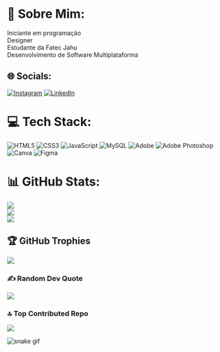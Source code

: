 # 💫 Sobre Mim:
Iniciante em programação<br>Designer<br>Estudante da Fatec Jahu<br>Desenvolvimento de Software Multiplataforma


## 🌐 Socials:
[![Instagram](https://img.shields.io/badge/Instagram-%23E4405F.svg?logo=Instagram&logoColor=white)](https://instagram.com/bonatileandro) [![LinkedIn](https://img.shields.io/badge/LinkedIn-%230077B5.svg?logo=linkedin&logoColor=white)](https://linkedin.com/in/Leandrobonati) 

# 💻 Tech Stack:
![HTML5](https://img.shields.io/badge/html5-%23E34F26.svg?style=for-the-badge&logo=html5&logoColor=white) ![CSS3](https://img.shields.io/badge/css3-%231572B6.svg?style=for-the-badge&logo=css3&logoColor=white) ![JavaScript](https://img.shields.io/badge/javascript-%23323330.svg?style=for-the-badge&logo=javascript&logoColor=%23F7DF1E) ![MySQL](https://img.shields.io/badge/mysql-4479A1.svg?style=for-the-badge&logo=mysql&logoColor=white) ![Adobe](https://img.shields.io/badge/adobe-%23FF0000.svg?style=for-the-badge&logo=adobe&logoColor=white) ![Adobe Photoshop](https://img.shields.io/badge/adobe%20photoshop-%2331A8FF.svg?style=for-the-badge&logo=adobe%20photoshop&logoColor=white) ![Canva](https://img.shields.io/badge/Canva-%2300C4CC.svg?style=for-the-badge&logo=Canva&logoColor=white) ![Figma](https://img.shields.io/badge/figma-%23F24E1E.svg?style=for-the-badge&logo=figma&logoColor=white)
# 📊 GitHub Stats:
![](https://github-readme-stats.vercel.app/api?username=leandrobonati&theme=radical&hide_border=false&include_all_commits=false&count_private=false)<br/>
![](https://github-readme-streak-stats.herokuapp.com/?user=leandrobonati&theme=radical&hide_border=false)<br/>
![](https://github-readme-stats.vercel.app/api/top-langs/?username=leandrobonati&theme=radical&hide_border=false&include_all_commits=false&count_private=false&layout=compact)

## 🏆 GitHub Trophies
![](https://github-profile-trophy.vercel.app/?username=leandrobonati&theme=radical&no-frame=false&no-bg=true&margin-w=4)

### ✍️ Random Dev Quote
![](https://quotes-github-readme.vercel.app/api?type=horizontal&theme=radical)

### 🔝 Top Contributed Repo
![](https://github-contributor-stats.vercel.app/api?username=leandrobonati&limit=5&theme=dark&combine_all_yearly_contributions=true)

![snake gif](https://github.com/SEU_USUARIO/SEU_REPOSITORIO/blob/output/github-contribution-grid-snake.svg)

<!-- Proudly created with GPRM ( https://gprm.itsvg.in ) -->
